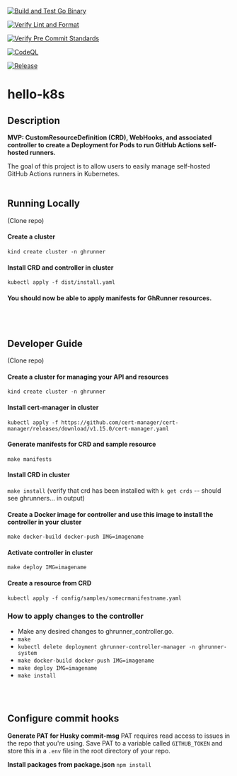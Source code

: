 [![Build and Test Go Binary](https://github.com/engaging-finches/hello-k8s/actions/workflows/build-test.yaml/badge.svg)](https://github.com/engaging-finches/hello-k8s/actions/workflows/build-test.yaml)

[![Verify Lint and Format](https://github.com/engaging-finches/hello-k8s/actions/workflows/verify-lint-fmt.yaml/badge.svg)](https://github.com/engaging-finches/hello-k8s/actions/workflows/verify-lint-fmt.yaml)

[![Verify Pre Commit Standards](https://github.com/engaging-finches/hello-k8s/actions/workflows/pre-commit-ci.yaml/badge.svg)](https://github.com/engaging-finches/hello-k8s/actions/workflows/pre-commit-ci.yaml)

[![CodeQL](https://github.com/engaging-finches/hello-k8s/actions/workflows/github-code-scanning/codeql/badge.svg)](https://github.com/engaging-finches/hello-k8s/actions/workflows/github-code-scanning/codeql)

[![Release](https://github.com/engaging-finches/hello-k8s/actions/workflows/release.yaml/badge.svg)](https://github.com/engaging-finches/hello-k8s/actions/workflows/release.yaml)


# hello-k8s

## Description
**MVP: CustomResourceDefinition (CRD), WebHooks, and associated controller to create a Deployment for Pods to run GitHub Actions self-hosted runners.**

The goal of this project is to allow users to easily manage self-hosted GitHub Actions runners in Kubernetes.
<br></br>
## Running Locally


(Clone repo)

#### Create a cluster
`kind create cluster -n ghrunner
`
#### Install CRD and controller in cluster
`kubectl apply -f dist/install.yaml`

#### You should now be able to apply manifests for GhRunner resources.
<br> </br>
## Developer Guide
(Clone repo)

#### Create a cluster for managing your API and resources
`kind create cluster -n ghrunner
`
#### Install cert-manager in cluster
`kubectl apply -f https://github.com/cert-manager/cert-manager/releases/download/v1.15.0/cert-manager.yaml`

#### Generate manifests for CRD and sample resource
`make manifests`

#### Install CRD in cluster
`make install` (verify that crd has been installed with `k get crds` -- should see ghrunners... in output)

#### Create a Docker image for controller and use this image to install the controller in your cluster
`make docker-build docker-push IMG=imagename
`
#### Activate controller in cluster
`make deploy IMG=imagename`

#### Create a resource from CRD
`kubectl apply -f config/samples/somecrmanifestname.yaml`


### How to apply changes to the controller
- Make any desired changes to ghrunner_controller.go.
- `make`
- `kubectl delete deployment ghrunner-controller-manager -n ghrunner-system`
- `make docker-build docker-push IMG=imagename`
- `make deploy IMG=imagename`
- `make install`

<br></br>
## Configure commit hooks

**Generate PAT for Husky commit-msg**
PAT requires read access to issues in the repo that you're using.  Save PAT to a variable called `GITHUB_TOKEN` and store this in a `.env` file in the root directory of your repo.

**Install packages from package.json**
`npm install`

